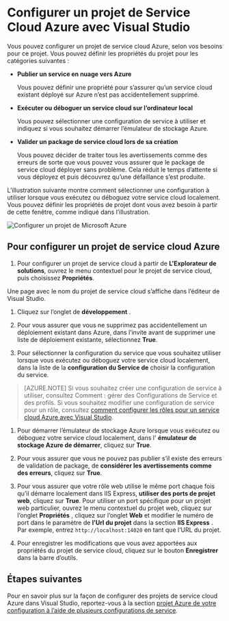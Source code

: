 <properties
   pageTitle="Configurer un projet de Service Cloud Azure avec Visual Studio | Microsoft Azure"
   description="Découvrez comment configurer un projet de service cloud Azure dans Visual Studio, en fonction de vos besoins pour ce projet."
   services="visual-studio-online"
   documentationCenter="na"
   authors="TomArcher"
   manager="douge"
   editor="" />
<tags
   ms.service="multiple"
   ms.devlang="dotnet"
   ms.topic="article"
   ms.tgt_pltfrm="na"
   ms.workload="multiple"
   ms.date="08/15/2016"
   ms.author="tarcher" />

# <a name="configure-an-azure-cloud-service-project-with-visual-studio"></a>Configurer un projet de Service Cloud Azure avec Visual Studio

Vous pouvez configurer un projet de service cloud Azure, selon vos besoins pour ce projet. Vous pouvez définir les propriétés du projet pour les catégories suivantes :

- **Publier un service en nuage vers Azure**

  Vous pouvez définir une propriété pour s’assurer qu’un service cloud existant déployé sur Azure n’est pas accidentellement supprimé.

- **Exécuter ou déboguer un service cloud sur l’ordinateur local**

  Vous pouvez sélectionner une configuration de service à utiliser et indiquez si vous souhaitez démarrer l’émulateur de stockage Azure.

- **Valider un package de service cloud lors de sa création**

  Vous pouvez décider de traiter tous les avertissements comme des erreurs de sorte que vous pouvez vous assurer que le package de service cloud déployer sans problème. Cela réduit le temps d’attente si vous déployez et puis découvrez qu’une défaillance s’est produite.

L’illustration suivante montre comment sélectionner une configuration à utiliser lorsque vous exécutez ou déboguez votre service cloud localement. Vous pouvez définir les propriétés de projet dont vous avez besoin à partir de cette fenêtre, comme indiqué dans l’illustration.

![Configurer un projet de Microsoft Azure](./media/vs-azure-tools-configuring-an-azure-project/IC713462.png)

## <a name="to-configure-an-azure-cloud-service-project"></a>Pour configurer un projet de service cloud Azure

1. Pour configurer un projet de service cloud à partir de **L’Explorateur de solutions**, ouvrez le menu contextuel pour le projet de service cloud, puis choisissez **Propriétés**.

  Une page avec le nom du projet de service cloud s’affiche dans l’éditeur de Visual Studio.

1. Cliquez sur l’onglet de **développement** .

1. Pour vous assurer que vous ne supprimez pas accidentellement un déploiement existant dans Azure, dans l’invite avant de supprimer une liste de déploiement existante, sélectionnez **True**.

1. Pour sélectionner la configuration du service que vous souhaitez utiliser lorsque vous exécutez ou déboguez votre service cloud localement, dans la liste de la **configuration du Service de** choisir la configuration du service.

  >[AZURE.NOTE] Si vous souhaitez créer une configuration de service à utiliser, consultez Comment : gérer des Configurations de Service et des profils. Si vous souhaitez modifier une configuration de service pour un rôle, consultez [comment configurer les rôles pour un service cloud Azure avec Visual Studio](vs-azure-tools-configure-roles-for-cloud-service.md).

1. Pour démarrer l’émulateur de stockage Azure lorsque vous exécutez ou déboguez votre service cloud localement, dans l' **émulateur de stockage Azure de démarrer**, cliquez sur **True**.

1. Pour vous assurer que vous ne pouvez pas publier s’il existe des erreurs de validation de package, de **considérer les avertissements comme des erreurs**, cliquez sur **True**.

1. Pour vous assurer que votre rôle web utilise le même port chaque fois qu’il démarre localement dans IIS Express, **utiliser des ports de projet web**, cliquez sur **True**. Pour utiliser un port spécifique pour un projet web particulier, ouvrez le menu contextuel du projet web, cliquez sur l’onglet **Propriétés** , cliquez sur l’onglet **Web** et modifier le numéro de port dans le paramètre de **l’Url du projet** dans la section **IIS Express** . Par exemple, entrez `http://localhost:14020` en tant que l’URL du projet.

1. Pour enregistrer les modifications que vous avez apportées aux propriétés du projet de service cloud, cliquez sur le bouton **Enregistrer** dans la barre d’outils.

## <a name="next-steps"></a>Étapes suivantes

Pour en savoir plus sur la façon de configurer des projets de service cloud Azure dans Visual Studio, reportez-vous à la section [projet Azure de votre configuration à l’aide de plusieurs configurations de service](vs-azure-tools-multiple-services-project-configurations.md).
